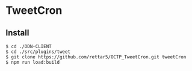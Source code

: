 # TweetCron
## Install

```
$ cd ./ODN-CLIENT
$ cd ./src/plugins/tweet
$ git clone https://github.com/rettar5/OCTP_TweetCron.git tweetCron
$ npm run load:build
```
